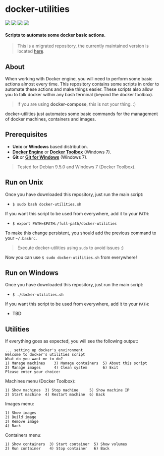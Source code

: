 # docker-utilities
![](https://d25lcipzij17d.cloudfront.net/badge.svg?id=gh&type=6&v=1.0&x2=0)
![](https://img.shields.io/badge/Maintained%3F-yes-green.svg)
![](https://img.shields.io/badge/Made%20with-Bash-1f425f.svg)
![](https://img.shields.io/badge/Ask%20me-anything-1abc9c.svg)

#### Scripts to automate some docker basic actions.
> This is a migrated repository, the currently maintained version is located [here](https://gitlab.com/edugon/docker-utilities).

## About
When working with Docker engine, you will need to perform some basic actions almost every time.
This repository contains some scripts in order to automate these actions and make things easier.
These scripts also allow you to talk docker within any bash terminal (beyond the docker toolbox).

> If you are using **docker-compose**, this is not your thing. :)

docker-utilities just automates some basic commands for the management of docker machines, containers and images.

## Prerequisites
- **Unix** or **Windows** based distribution.
- [**Docker Engine**](https://www.docker.com/products/docker-engine) or [**Docker Toolbox**](https://docs.docker.com/toolbox/toolbox_install_windows/) (Windows 7).
- **Git** or [**Git for Windows**](https://git-scm.com/download/win) (Windows 7).
> Tested for Debian 9.5.0 and Windows 7 (Docker Toolbox).

## Run on Unix
Once you have downloaded this repository, just run the main script: 
- `$ sudo bash docker-utilities.sh`

If you want this script to be used from everywhere, add it to your `PATH`:
- `$ export PATH=$PATH:/full-path/docker-utilities`

To make this change persistent, you should add the previous command to your `~/.bashrc`.

> Execute docker-utilities using `sudo` to avoid issues :)

Now you can use `$ sudo docker-utilities.sh` from everywhere!

## Run on Windows
Once you have downloaded this repository, just run the main script: 
- `$ ./docker-utilities.sh`

If you want this script to be used from everywhere, add it to your `PATH`:
- TBD

## Utilities
If everything goes as expected, you will see the following output:
```
... setting up docker's environment
Welcome to docker's utilities script
What do you want me to do?
1) Manage machines    3) Manage containers  5) About this script
2) Manage images      4) Clean system	    6) Exit
Please enter your choice:
```
Machines menu (Docker Toolbox):
```
1) Show machines  3) Stop machine     5) Show machine IP
2) Start machine  4) Restart machine  6) Back
```
Images menu:
```
1) Show images
2) Build image
3) Remove image
4) Back
```
Containers menu:
```
1) Show containers  3) Start container	5) Show volumes
2) Run container    4) Stop container	6) Back
```
